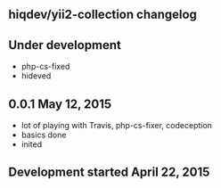 hiqdev/yii2-collection changelog
--------------------------------

## Under development

- php-cs-fixed
- hideved

## 0.0.1 May 12, 2015

- lot of playing with Travis, php-cs-fixer, codeception
- basics done
- inited

## Development started April 22, 2015

